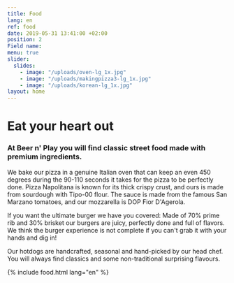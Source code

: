 ```yaml
---
title: Food
lang: en
ref: food
date: 2019-05-31 13:41:00 +02:00
position: 2
Field name:
menu: true
slider:
  slides:
    - image: "/uploads/oven-lg_1x.jpg"
    - image: "/uploads/makingpizza3-lg_1x.jpg"
    - image: "/uploads/korean-lg_1x.jpg"
layout: home
---
```


# Eat your heart out

### At Beer n' Play you will find classic street food made with premium ingredients.

We bake our pizza in a genuine Italian oven that can keep an even 450 degrees during the 90-110 seconds it takes for the pizza to be perfectly done. Pizza Napolitana is known for its thick crispy crust, and ours is made from sourdough with Tipo-00 flour. The sauce is made from the famous San Marzano tomatoes, and our mozzarella is DOP Fior D'Agerola.

If you want the ultimate burger we have you covered: Made of 70% prime rib and 30% brisket our burgers are juicy, perfectly done and full of flavors. We think the burger experience is not complete if you can't grab it with your hands and dig in!

Our hotdogs are handcrafted, seasonal and hand-picked by our head chef. You will always find classics and some non-traditional surprising flavours.

{% include food.html lang="en" %}
